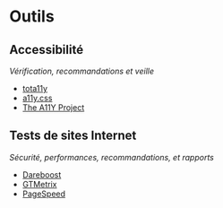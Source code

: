 # Outils

## Accessibilité

*Vérification, recommandations et veille*

- [tota11y](https://khan.github.io/tota11y/)
- [a11y.css](https://ffoodd.github.io/a11y.css/)
- [The A11Y Project](https://a11yproject.com)

## Tests de sites Internet

*Sécurité, performances, recommandations, et rapports*

- [Dareboost](https://www.dareboost.com/)
- [GTMetrix](https://gtmetrix.com/)
- [PageSpeed](https://developers.google.com/speed/pagespeed/insights/?hl=fr)
